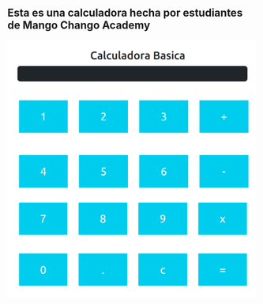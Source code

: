 ## Esta es una calculadora  hecha por estudiantes de Mango Chango Academy 

![Aquí la descripción de la imagen de la calculadora](./img/Calculadora.png)